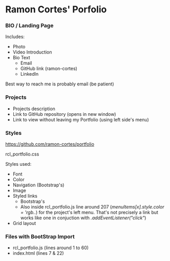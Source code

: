 # Ramon Cortes' Porfolio

### BIO / Landing Page

Includes:

- Photo
- Video Introduction
- Bio Text
  - Email
  - GitHub link (ramon-cortes)
  - LinkedIn
 
Best way to reach me is probably email (be patient)
 
### Projects

- Projects description
- Link to GitHub repository (opens in new window)
- Link to view without leaving my Portfolio (using left side's menu)

### Styles

https://github.com/ramon-cortes/portfolio

rcl_portfolio.css

Styles used:

- Font
- Color
- Navigation (Bootstrap's)
- Image
- Styled links
  - Bootstrap's
  - Also inside rcl_portfolio.js line around 207 (*menuItems[x].style.color = 'rgb..*) for the project's left menu. That's not precisely a link *<a>* but works like one in conjuction with *.addEventListener("click"*)
- Grid layout

### Files with BootStrap Import

- rcl_portfolio.js (lines around 1 to 60)
- index.html (lines 7 & 22)
